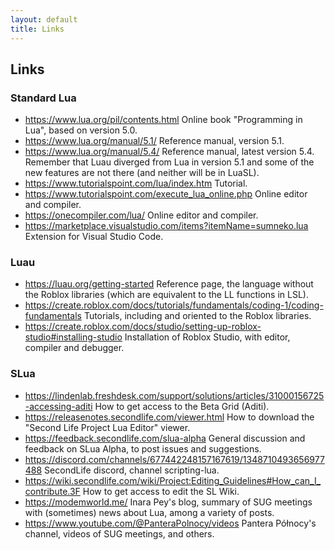 ```yaml
---
layout: default
title: Links
---
```

## Links


### Standard Lua

* <https://www.lua.org/pil/contents.html> Online book "Programming in Lua", based on version 5.0.
* <https://www.lua.org/manual/5.1/> Reference manual, version 5.1.
* <https://www.lua.org/manual/5.4/> Reference manual, latest version 5.4. Remember that Luau diverged from Lua in version 5.1 and some of the new features are not there (and neither will be in LuaSL).
* <https://www.tutorialspoint.com/lua/index.htm> Tutorial.
* <https://www.tutorialspoint.com/execute_lua_online.php> Online editor and compiler.
* <https://onecompiler.com/lua/> Online editor and compiler.
* <https://marketplace.visualstudio.com/items?itemName=sumneko.lua> Extension for Visual Studio Code.


### Luau

* <https://luau.org/getting-started> Reference page, the language without the Roblox libraries (which are equivalent to the LL functions in LSL).
* <https://create.roblox.com/docs/tutorials/fundamentals/coding-1/coding-fundamentals> Tutorials, including and oriented to the Roblox libraries.
* <https://create.roblox.com/docs/studio/setting-up-roblox-studio#installing-studio> Installation of Roblox Studio, with editor, compiler and debugger.


### SLua

* <https://lindenlab.freshdesk.com/support/solutions/articles/31000156725-accessing-aditi> How to get access to the Beta Grid (Aditi).
* <https://releasenotes.secondlife.com/viewer.html> How to download the "Second Life Project Lua Editor" viewer.
* <https://feedback.secondlife.com/slua-alpha> General discussion and feedback on SLua Alpha, to post issues and suggestions.
* <https://discord.com/channels/677442248157167619/1348710493656977488> SecondLife discord, channel scripting-lua.
* <https://wiki.secondlife.com/wiki/Project:Editing_Guidelines#How_can_I_contribute.3F> How to get access to edit the SL Wiki.
* <https://modemworld.me/> Inara Pey's blog, summary of SUG meetings with (sometimes) news about Lua, among a variety of posts.
* <https://www.youtube.com/@PanteraPolnocy/videos> Pantera Północy's channel, videos of SUG meetings, and others.
